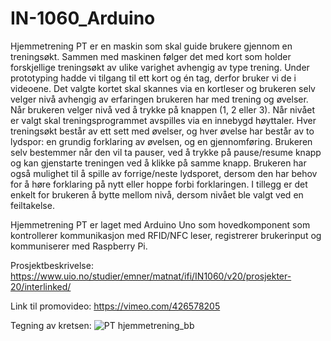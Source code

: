 # IN-1060_Arduino


Hjemmetrening PT er en maskin som skal guide brukere gjennom en treningsøkt. Sammen med maskinen følger det med kort som holder forskjellige treningsøkt av ulike varighet avhengig av type trening. Under prototyping hadde vi tilgang til ett kort og én tag, derfor bruker vi de i videoene. Det valgte kortet skal skannes via en kortleser og brukeren selv velger nivå avhengig av erfaringen brukeren har med trening og øvelser. Når brukeren velger nivå ved å trykke på knappen (1, 2 eller 3). Når nivået er valgt skal treningsprogrammet avspilles via en innebygd høyttaler. Hver treningsøkt består av ett sett med øvelser, og hver øvelse har består av to lydspor: en grundig forklaring av øvelsen, og en gjennomføring. Brukeren selv bestemmer når den vil ta pauser, ved å trykke på pause/resume knapp og kan gjenstarte treningen ved å klikke på samme knapp. Brukeren har også mulighet til å spille av forrige/neste lydsporet, dersom den har behov for å høre forklaring på nytt eller hoppe forbi forklaringen. I tillegg er det enkelt for brukeren å bytte mellom nivå, dersom nivået ble valgt ved en feiltakelse.

Hjemmetrening PT er laget med Arduino Uno som hovedkomponent som kontrollerer kommunikasjon med RFID/NFC leser, registrerer brukerinput og kommuniserer med Raspberry Pi.

Prosjektbeskrivelse: https://www.uio.no/studier/emner/matnat/ifi/IN1060/v20/prosjekter-20/interlinked/

Link til promovideo: ​https://vimeo.com/426578205

Tegning av kretsen:
![PT hjemmetrening_bb](https://user-images.githubusercontent.com/65827422/151951096-6fbc04ce-5131-466e-bda0-ed5ca51d9e17.png)
